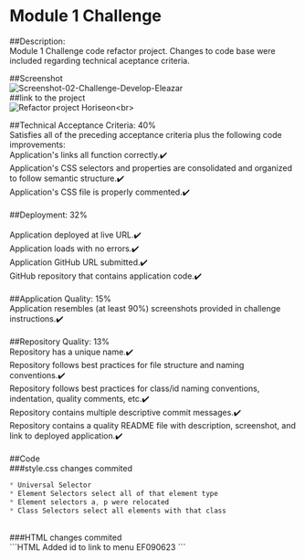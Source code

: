 # Module 1 Challenge

##Description:<br>
Module 1 Challenge code refactor project. Changes to code base were included regarding technical aceptance criteria.<br>

##Screenshot<br>
![Screenshot-02-Challenge-Develop-Eleazar]("Assets/eleazarf.github.io_02-Challenge_Develop_.png")
<br>
##link to the project<br>
![Refactor project Horiseon]("https://eleazarf.github.io/02-Challenge/index.html")<br>

##Technical Acceptance Criteria: 40%
<br>
Satisfies all of the preceding acceptance criteria plus the following code improvements:<br>
Application's links all function correctly.✔️<br>
Application's CSS selectors and properties are consolidated and organized to follow semantic structure.✔️<br>
Application's CSS file is properly commented.✔️<br>
<br>
##Deployment: 32%<br>
<br>
Application deployed at live URL.✔️<br>
Application loads with no errors.✔️<br>
Application GitHub URL submitted.✔️<br>
GitHub repository that contains application code.✔️<br>
<br>
##Application Quality: 15%<br>
Application resembles (at least 90%) screenshots provided in challenge instructions.✔️<br>
<br>
##Repository Quality: 13%<br>
Repository has a unique name.✔️<br>
Repository follows best practices for file structure and naming conventions.✔️<br>
Repository follows best practices for class/id naming conventions, indentation, quality comments, etc.✔️<br>
Repository contains multiple descriptive commit messages.✔️<br>
Repository contains a quality README file with description, screenshot, and link to deployed application.✔️<br>
<br>
##Code<br>
###style.css changes commited<br>
```CSS
* Universal Selector
* Element Selectors select all of that element type
* Element selectors a, p were relocated
* Class Selectors select all elements with that class
```
<br>
###HTML changes commited<br>
```HTML
Added id to link to menu EF090623
```
<br>
